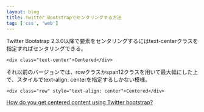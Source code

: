 ```yaml
---
layout: blog
title: Twitter Bootstrapでセンタリングする方法
tag: ['css', 'web']
---
```




Twitter Bootstrap 2.3.0以降で要素をセンタリングするにはtext-centerクラスを指定すればセンタリングできる。

    <div class="text-center">Centered</div>

それ以前のバージョンでは、rowクラスかspan12クラスを用いて最大幅にした上で、スタイルでtext-align: centerを指定するしかない模様。

    <div class="row" style="text-align: center">Centered</div>

[How do you get centered content using Twitter bootstrap?](http://stackoverflow.com/questions/9184141/how-do-you-get-centered-content-using-twitter-bootstrap)

